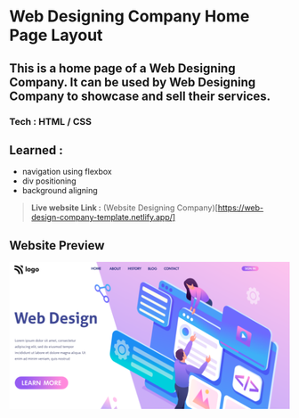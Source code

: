 # Web Designing Company Home Page Layout

## This is a home page of a Web Designing Company. It can be used by Web Designing Company to showcase and sell their services.
### **Tech** : HTML / CSS
## Learned : 
- navigation using flexbox
- div positioning
- background aligning

> **Live website Link :** (Website Designing Company)[https://web-design-company-template.netlify.app/]

## Website Preview

![Desktop](thumbnail.png)